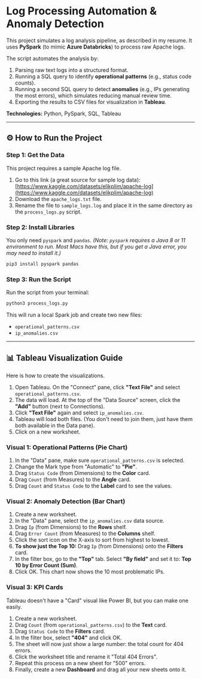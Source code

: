 # Log Processing Automation & Anomaly Detection

This project simulates a log analysis pipeline, as described in my resume. It uses **PySpark** (to mimic **Azure Databricks**) to process raw Apache logs.

The script automates the analysis by:
1.  Parsing raw text logs into a structured format.
2.  Running a SQL query to identify **operational patterns** (e.g., status code counts).
3.  Running a second SQL query to detect **anomalies** (e.g., IPs generating the most errors), which simulates reducing manual review time.
4.  Exporting the results to CSV files for visualization in **Tableau**.

**Technologies:** Python, PySpark, SQL, Tableau

---

## ⚙️ How to Run the Project

### Step 1: Get the Data

This project requires a sample Apache log file.

1.  Go to this link (a great source for sample log data): [https://www.kaggle.com/datasets/elikplim/apache-log](https://www.kaggle.com/datasets/elikplim/apache-log)
2.  Download the `apache_logs.txt` file.
3.  Rename the file to `sample_logs.log` and place it in the same directory as the `process_logs.py` script.

### Step 2: Install Libraries

You only need `pyspark` and `pandas`.
*(Note: `pyspark` requires a Java 8 or 11 environment to run. Most Macs have this, but if you get a Java error, you may need to install it.)*

```bash
pip3 install pyspark pandas
```

### Step 3: Run the Script

Run the script from your terminal:

```bash
python3 process_logs.py
```

This will run a local Spark job and create two new files:
* `operational_patterns.csv`
* `ip_anomalies.csv`

---

## 📊 Tableau Visualization Guide

Here is how to create the visualizations.

1.  Open Tableau. On the "Connect" pane, click **"Text File"** and select `operational_patterns.csv`.
2.  The data will load. At the top of the "Data Source" screen, click the **"Add"** button (next to Connections).
3.  Click **"Text File"** again and select `ip_anomalies.csv`.
4.  Tableau will load both files. (You don't need to join them, just have them both available in the Data pane).
5.  Click on a new worksheet.

### Visual 1: Operational Patterns (Pie Chart)

1.  In the "Data" pane, make sure `operational_patterns.csv` is selected.
2.  Change the Mark type from "Automatic" to **"Pie"**.
3.  Drag `Status Code` (from Dimensions) to the **Color** card.
4.  Drag `Count` (from Measures) to the **Angle** card.
5.  Drag `Count` and `Status Code` to the **Label** card to see the values.



### Visual 2: Anomaly Detection (Bar Chart)

1.  Create a new worksheet.
2.  In the "Data" pane, select the `ip_anomalies.csv` data source.
3.  Drag `Ip` (from Dimensions) to the **Rows** shelf.
4.  Drag `Error Count` (from Measures) to the **Columns** shelf.
5.  Click the sort icon on the X-axis to sort from highest to lowest.
6.  **To show just the Top 10:** Drag `Ip` (from Dimensions) onto the **Filters** card.
7.  In the filter box, go to the **"Top"** tab. Select **"By field"** and set it to: **Top 10 by Error Count (Sum)**.
8.  Click OK. This chart now shows the 10 most problematic IPs.



### Visual 3: KPI Cards

Tableau doesn't have a "Card" visual like Power BI, but you can make one easily.

1.  Create a new worksheet.
2.  Drag `Count` (from `operational_patterns.csv`) to the **Text** card.
3.  Drag `Status Code` to the **Filters** card.
4.  In the filter box, select **"404"** and click OK.
5.  The sheet will now just show a large number: the total count for 404 errors.
6.  Click the worksheet title and rename it "Total 404 Errors".
7.  Repeat this process on a new sheet for "500" errors.
8.  Finally, create a new **Dashboard** and drag all your new sheets onto it.